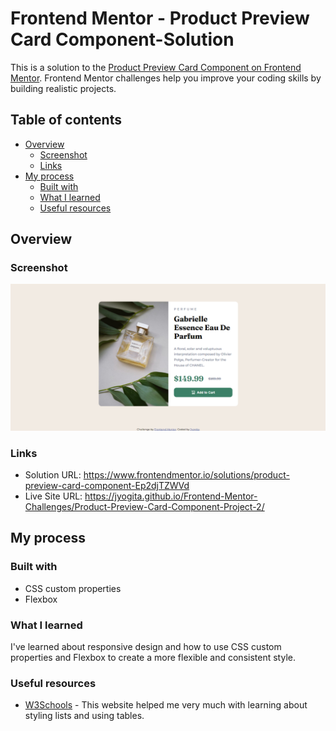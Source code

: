 # Frontend Mentor - Product Preview Card Component-Solution

This is a solution to the [Product Preview Card Component on Frontend Mentor](https://www.frontendmentor.io/challenges/product-preview-card-component-GO7UmttRfa). Frontend Mentor challenges help you improve your coding skills by building realistic projects.

## Table of contents

- [Overview](#overview)
  - [Screenshot](#screenshot)
  - [Links](#links)
- [My process](#my-process)
  - [Built with](#built-with)
  - [What I learned](#what-i-learned)
  - [Useful resources](#useful-resources)


## Overview

### Screenshot

![](./screenshot.png)

### Links

- Solution URL: https://www.frontendmentor.io/solutions/product-preview-card-component-Ep2djTZWVd
- Live Site URL: https://jyogita.github.io/Frontend-Mentor-Challenges/Product-Preview-Card-Component-Project-2/

## My process

### Built with

- CSS custom properties
- Flexbox

### What I learned

I've learned about responsive design and how to use CSS custom properties and Flexbox to create a more flexible and consistent style.

### Useful resources

- [W3Schools](https://www.w3schools.com/) - This website helped me very much with learning about styling lists and using tables.